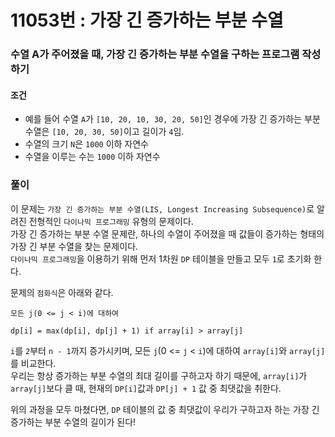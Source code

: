 # 11053번 : 가장 긴 증가하는 부분 수열
### 수열 A가 주어졌을 때, 가장 긴 증가하는 부분 수열을 구하는 프로그램 작성하기
#### 조건
- 예를 들어 수열 ```A```가 ```[10, 20, 10, 30, 20, 50]```인 경우에 가장 긴 증가하는 부분 수열은 ```[10, 20, 30, 50]```이고 길이가 ```4```임.
- 수열의 크기 ```N```은 ```1000``` 이하 자연수
- 수열을 이루는 수는 ```1000``` 이하 자연수
### 풀이  
이 문제는 ```가장 긴 증가하는 부분 수열(LIS, Longest Increasing Subsequence)```로 알려진 전형적인 ```다이나믹 프로그래밍``` 유형의 문제이다.  
가장 긴 증가하는 부분 수열 문제란, 하나의 수열이 주어졌을 때 값들이 증가하는 형태의 가장 긴 부분 수열을 찾는 문제이다.  
```다이나믹 프로그래밍```을 이용하기 위해 먼저 1차원 ```DP``` 테이블을 만들고 모두 ```1```로 초기화 한다.  

문제의 ```점화식```은 아래와 같다.
```
모든 j(0 <= j < i)에 대하여

dp[i] = max(dp[i], dp[j] + 1) if array[i] > array[j]
```
```i```를 ```2```부터 ```n - 1```까지 증가시키며, 모든 ```j```(0 <= ```j``` < ```i```)에 대하여 ```array[i]```와 ```array[j]```를 비교한다.  
우리는 항상 증가하는 부분 수열의 최대 길이를 구하고자 하기 때문에, ```array[i]```가 ```array[j]```보다 클 때, 현재의 ```DP[i]```값과 ```DP[j] + 1``` 값 중 최댓값을 취한다.  

위의 과정을 모두 마쳤다면, ```DP``` 테이블의 값 중 최댓값이 우리가 구하고자 하는 가장 긴 증가하는 부분 수열의 길이가 된다!